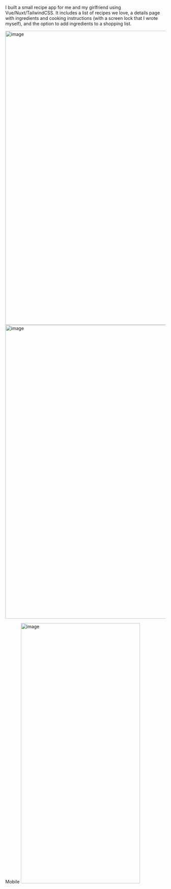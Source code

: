 I built a small recipe app for me and my girlfriend using Vue/Nuxt/TailwindCSS.
It includes a list of recipes we love, a details page with ingredients and cooking instructions (with a screen lock that I wrote myself), and the option to add ingredients to a shopping list.

<img width="1894" height="921" alt="image" src="https://github.com/user-attachments/assets/8fc0b210-e1bd-4ed6-b314-7035cf1dc98c" />
<img width="1509" height="920" alt="image" src="https://github.com/user-attachments/assets/ffca9173-57b7-42b1-b396-27583b5e9271" />

Mobile
<img width="374" height="815" alt="image" src="https://github.com/user-attachments/assets/07d200a5-0cfe-4eaa-ac20-8a059a90544b" />


